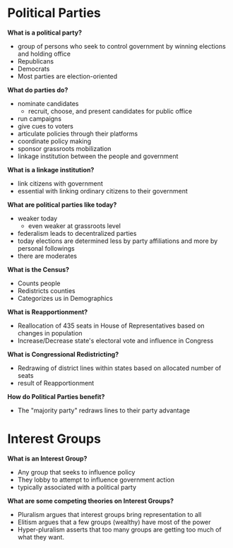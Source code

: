 # Political Parties

**What is a political party?**

*   group of persons who seek to control government by winning elections and holding office
*   Republicans
*   Democrats
*   Most parties are election-oriented

**What do parties do?**

*   nominate candidates
    +   recruit, choose, and present candidates for public office
*   run campaigns
*   give cues to voters
*   articulate policies through their platforms
*   coordinate policy making
*   sponsor grassroots mobilization
*   linkage institution between the people and government

**What is a linkage institution?**

*   link citizens with government
*   essential with linking ordinary citizens to their government

**What are political parties like today?**

*   weaker today
    +   even weaker at grassroots level
*   federalism leads to decentralized parties
*   today elections are determined less by party affiliations and more by personal followings
*   there are moderates

**What is the Census?**

*   Counts people
*   Redistricts counties
*   Categorizes us in Demographics

**What is Reapportionment?**

*   Reallocation of 435 seats in House of Representatives based on changes in population
*   Increase/Decrease state's electoral vote and influence in Congress

**What is Congressional Redistricting?**

*   Redrawing of district lines within states based on allocated number of seats
*   result of Reapportionment

**How do Political Parties benefit?**

*   The "majority party" redraws lines to their party advantage

# Interest Groups

**What is an Interest Group?**

*   Any group that seeks to influence policy
*   They lobby to attempt to influence government action
*   typically associated with a political party

**What are some competing theories on Interest Groups?**

*   Pluralism argues that interest groups bring representation to all
*   Elitism argues that a few groups (wealthy) have most of the power
*   Hyper-pluralism asserts that too many groups are getting too much of what they want.

